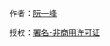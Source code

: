 作者：[阮一峰](http://www.ruanyifeng.com.md)

授权：<a rel="license" href="http://creativecommons.org/licenses/by-nc/4.0/">署名-非商用许可证</a>